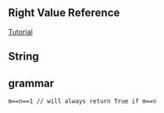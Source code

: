 ## Right Value Reference
[Tutorial](https://www.jianshu.com/p/d19fc8447eaa)

## String

## grammar
```
m==n==1 // will always return True if m==n
```